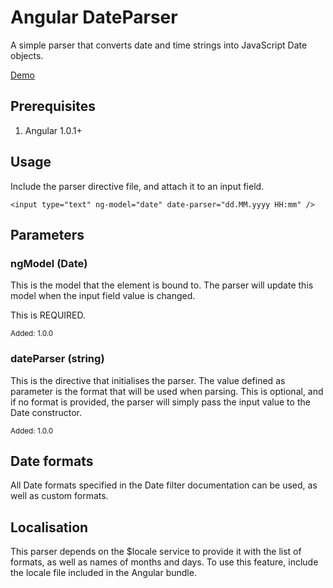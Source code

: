 # Angular DateParser

A simple parser that converts date and time strings into JavaScript Date objects.

[Demo](http://dnasir.github.io/angular-dateParser/)

## Prerequisites

1. Angular 1.0.1+

## Usage

Include the parser directive file, and attach it to an input field.

    <input type="text" ng-model="date" date-parser="dd.MM.yyyy HH:mm" />

## Parameters

### ngModel (Date)

This is the model that the element is bound to. The parser will update this model when the input field value is changed.

This is REQUIRED.

<sub>Added: 1.0.0</sub>

### dateParser (string)

This is the directive that initialises the parser. The value defined as parameter is the format that will be used when parsing. This is optional, and if no format is provided, the parser will simply pass the input value to the Date constructor.

<sub>Added: 1.0.0</sub>

## Date formats

All Date formats specified in the Date filter documentation can be used, as well as custom formats.

## Localisation

This parser depends on the $locale service to provide it with the list of formats, as well as names of months and days. To use this feature, include the locale file included in the Angular bundle.

